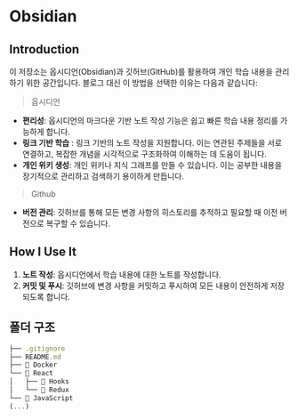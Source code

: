 # Obsidian
## Introduction

이 저장소는 옵시디언(Obsidian)과 깃허브(GitHub)를 활용하여 개인 학습 내용을 관리하기 위한 공간입니다. 
블로그 대신 이 방법을 선택한 이유는 다음과 같습니다:

> 옵시디언
- **편리성**: 옵시디언의 마크다운 기반 노트 작성 기능은 쉽고 빠른 학습 내용 정리를 가능하게 합니다.
- **링크 기반 학습**  : 링크 기반의 노트 작성을 지원합니다. 이는 연관된 주제들을 서로 연결하고, 복잡한 개념을 시각적으로 구조화하여 이해하는 데 도움이 됩니다.
- **개인 위키 생성**: 개인 위키나 지식 그래프를 만들 수 있습니다. 이는 공부한 내용을 장기적으로 관리하고 검색하기 용이하게 만듭니다.

> Github
- **버전 관리**: 깃허브를 통해 모든 변경 사항의 히스토리를 추적하고 필요할 때 이전 버전으로 복구할 수 있습니다.
## How I Use It

1. **노트 작성**: 옵시디언에서 학습 내용에 대한 노트를 작성합니다.
2. **커밋 및 푸시**: 깃허브에 변경 사항을 커밋하고 푸시하여 모든 내용이 안전하게 저장되도록 합니다.

## 폴더 구조

```javascript
├── .gitignore
├── README.md
├── 📂 Docker
└── 📂 React
│   ├── 📂 Hooks
│   └── 📂 Redux
└── 📂 JavaScript
(...)

```
